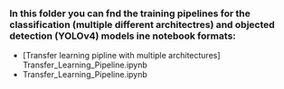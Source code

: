 ### In this folder you can fnd the training pipelines for the classification (multiple different architectres) and objected detection (YOLOv4) models ine notebook formats:
* [Transfer learning pipline with multiple architectures]  Transfer_Learning_Pipeline.ipynb
* Transfer_Learning_Pipeline.ipynb
